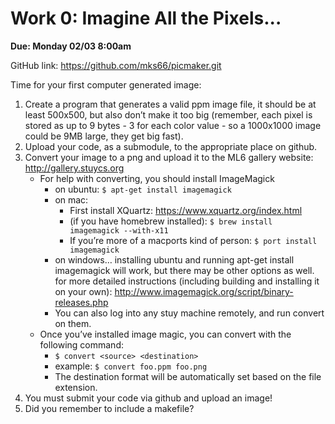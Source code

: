 # Work 0: Imagine All the Pixels...

**Due: Monday 02/03 8:00am**

GitHub link: https://github.com/mks66/picmaker.git

Time for your first computer generated image:
1. Create a program that generates a valid ppm image file, it should be at least 500x500, but also don’t make it too big (remember, each pixel is stored as up to 9 bytes - 3 for each color value - so a 1000x1000 image could be 9MB large, they get big fast).
2. Upload your code, as a submodule, to the appropriate place on github.
3. Convert your image to a png and upload it to the ML6 gallery website: http://gallery.stuycs.org
    - For help with converting, you should install ImageMagick
        - on ubuntu: `$ apt-get install imagemagick`
        - on mac:
            - First install XQuartz: https://www.xquartz.org/index.html
            - (if you have homebrew installed): `$ brew install imagemagick --with-x11`
            - If you’re more of a macports kind of person: `$ port install imagemagick`
        - on windows… installing ubuntu and running apt-get install imagemagick will work, but there may be other options as well. for more detailed instructions (including building and installing it on your own): http://www.imagemagick.org/script/binary-releases.php
        - You can also log into any stuy machine remotely, and run convert on them.
    - Once you’ve installed image magic, you can convert with the following command:
        - `$ convert <source> <destination>`
        - example: `$ convert foo.ppm foo.png`
        - The destination format will be automatically set based on the file extension.
4. You must submit your code via github and upload an image!
5. Did you remember to include a makefile?
